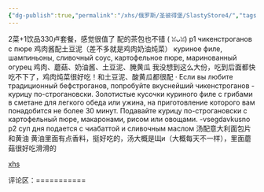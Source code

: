 ```yaml
---
{"dg-publish":true,"permalink":"/xhs/俄罗斯/圣彼得堡/SlastyStore4/","tags":["rednote","圣彼得堡"],"updated":"2025-03-30T20:40:27.846+08:00"}
---
```


 

2菜+1饮品330卢套餐，感觉很值了
配的茶包也不错 ( ꈍᴗꈍ)
p1 чикенстроганов с пюре 鸡肉酱配土豆泥（差不多就是鸡肉奶油炖菜）
куриное филе, шампиньоны, сливочный соус, картофельное пюре, маринованный огурец
鸡肉、蘑菇、奶油酱、土豆泥、腌黄瓜
我没想到这么大份，吃到后面都快吃不下了，鸡肉炖菜很好吃！和土豆泥、酸黄瓜都很配
· Если вы любите традиционный бефстроганов, попробуйте вкуснейший чикенстроганов - курицу по-строгановски. Золотистые кусочки куриного филе с грибами в сметане для легкого обеда или ужина, на приготовление которого вам понадобится не более 30 минут. Подавайте курицу по-строгановски с картофельный пюре, макаронами, рисом или овощами. -vsegdavkusno
p2 суп дня подается с чиабаттой и сливочным маслом 汤配意大利面包片和黄油 黄油里面有点香料，挺好吃的，汤大概是Щи（大概每天不一样），里面蘑菇很好吃滑滑的

[xhs](https://www.xiaohongshu.com/explore/6446e04c0000000027013fa3?xsec_token=ABLlZbzSAUiZngpDbn-Miftl3FljxiQdb7BOE3RWNG5PY=&xsec_source=pc_user)

评论区：===========

